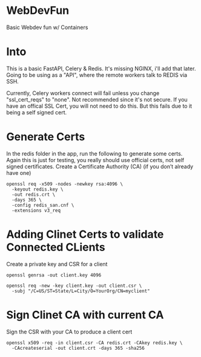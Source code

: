 # WebDevFun
Basic Webdev fun w/ Containers


# Into

This is a basic FastAPI, Celery & Redis. It's missing NGINX, i'll add that later. Going to be using as a "API", where the remote workers talk to REDIS via SSH. 

Currently, Celery workers connect will fail unless you change "ssl_cert_reqs" to "none". Not recommended since it's not secure. If you have an offical SSL Cert, you will not need to do this. But this fails due to it being a self signed cert.

# Generate Certs

In the redis folder in the app, run the following to generate some certs. Again this is just for testing, you really should use official certs, not self signed certificates. Create a Certificate Authority (CA) (if you don’t already have one)

```
openssl req -x509 -nodes -newkey rsa:4096 \
  -keyout redis.key \
  -out redis.crt \
  -days 365 \
  -config redis_san.cnf \
  -extensions v3_req
```

# Adding Clinet Certs to validate Connected CLients

Create a private key and CSR for a client

```
openssl genrsa -out client.key 4096

openssl req -new -key client.key -out client.csr \
  -subj "/C=US/ST=State/L=City/O=YourOrg/CN=myclient"
```

# Sign Clinet CA with current CA

Sign the CSR with your CA to produce a client cert

```
openssl x509 -req -in client.csr -CA redis.crt -CAkey redis.key \
  -CAcreateserial -out client.crt -days 365 -sha256
```

